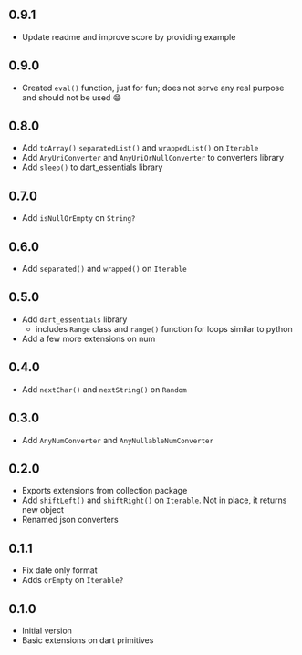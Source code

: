 <!-- dart package changelog -->

## 0.9.1

- Update readme and improve score by providing example

## 0.9.0

- Created `eval()` function, just for fun; does not serve any real purpose and should not be used 😅

## 0.8.0

- Add `toArray()` `separatedList()` and `wrappedList()` on `Iterable`
- Add `AnyUriConverter` and `AnyUriOrNullConverter` to converters library
- Add `sleep()` to dart_essentials library

## 0.7.0

- Add `isNullOrEmpty` on `String?`

## 0.6.0

- Add `separated()` and `wrapped()` on `Iterable`

## 0.5.0

- Add `dart_essentials` library
  - includes `Range` class and `range()` function for loops similar to python
- Add a few more extensions on num

## 0.4.0

- Add `nextChar()` and `nextString()` on `Random`

## 0.3.0

- Add `AnyNumConverter` and `AnyNullableNumConverter`

## 0.2.0

- Exports extensions from collection package
- Add `shiftLeft()` and `shiftRight()` on `Iterable`. Not in place, it returns new object
- Renamed json converters

## 0.1.1

- Fix date only format
- Adds `orEmpty` on `Iterable?`

## 0.1.0

- Initial version
- Basic extensions on dart primitives
